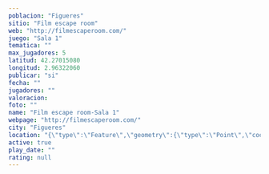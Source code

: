 ```yaml
---
poblacion: "Figueres"
sitio: "Film escape room"
web: "http://filmescaperoom.com/"
juego: "Sala 1"
tematica: ""
max_jugadores: 5
latitud: 42.27015080
longitud: 2.96322060
publicar: "si"
fecha: ""
jugadores: ""
valoracion: 
foto: ""
name: "Film escape room-Sala 1"
webpage: "http://filmescaperoom.com/"
city: "Figueres"
location: "{\"type\":\"Feature\",\"geometry\":{\"type\":\"Point\",\"coordinates\":[2.9632206,42.2701508]}}"
active: true
play_date: ""
rating: null
---
```

